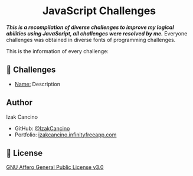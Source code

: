 <h1 align="center">JavaScript Challenges</h1>

***This is a recompilation of diverse challenges to improve my logical abilities using JavaScript, all challenges were resolved by me.*** Everyone challenges was obtained in diverse fonts of programming challenges.

This is the information of every challenge:

## 🎯 Challenges

- [Name:](link) Description


## Author
Izak Cancino
- GitHub: [@IzakCancino](https://github.com/IzakCancino)
- Portfolio: [izakcancino.infinityfreeapp.com](http://izakcancino.infinityfreeapp.com)

## 📝 License
[GNU Affero General Public License v3.0](https://choosealicense.com/licenses/agpl-3.0/)
